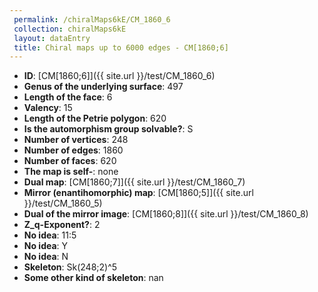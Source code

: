 ```yaml
--- 
 permalink: /chiralMaps6kE/CM_1860_6 
 collection: chiralMaps6kE
 layout: dataEntry
 title: Chiral maps up to 6000 edges - CM[1860;6]
---
```


- **ID**: [CM[1860;6]]({{ site.url }}/test/CM_1860_6)
- **Genus of the underlying surface**: 497
- **Length of the face**: 6
- **Valency**: 15
- **Length of the Petrie polygon**: 620
- **Is the automorphism group solvable?**: S
- **Number of vertices**: 248
- **Number of edges**: 1860
- **Number of faces**: 620
- **The map is self-**: none
- **Dual map**: [CM[1860;7]]({{ site.url }}/test/CM_1860_7)
- **Mirror (enantihomorphic) map**: [CM[1860;5]]({{ site.url }}/test/CM_1860_5)
- **Dual of the mirror image**: [CM[1860;8]]({{ site.url }}/test/CM_1860_8)
- **Z_q-Exponent?**: 2
- **No idea**:  11:5
- **No idea**: Y
- **No idea**: N
- **Skeleton**: Sk(248;2)^5
- **Some other kind of skeleton**: nan
